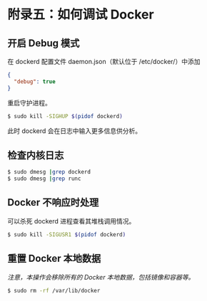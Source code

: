 # 附录五：如何调试 Docker

## 开启 Debug 模式

在 dockerd 配置文件 daemon.json（默认位于 /etc/docker/）中添加

```json
{
  "debug": true
}
```

重启守护进程。

```bash
$ sudo kill -SIGHUP $(pidof dockerd)
```

此时 dockerd 会在日志中输入更多信息供分析。

## 检查内核日志

```bash
$ sudo dmesg |grep dockerd
$ sudo dmesg |grep runc
```

## Docker 不响应时处理

可以杀死 dockerd 进程查看其堆栈调用情况。

```bash
$ sudo kill -SIGUSR1 $(pidof dockerd)
```

## 重置 Docker 本地数据

_注意，本操作会移除所有的 Docker 本地数据，包括镜像和容器等。_

```bash
$ sudo rm -rf /var/lib/docker
```
